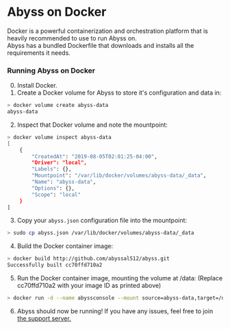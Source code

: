 # Abyss on Docker
Docker is a powerful containerization and orchestration platform that is heavily recommended to use to run Abyss on.  
Abyss has a bundled Dockerfile that downloads and installs all the requirements it needs.

### Running Abyss on Docker
0) Install Docker.
1) Create a Docker volume for Abyss to store it's configuration and data in:
```bash
> docker volume create abyss-data
abyss-data
```
2) Inspect that Docker volume and note the mountpoint:
```bash
> docker volume inspect abyss-data
[
    {
        "CreatedAt": "2019-08-05T02:01:25-04:00",
        "Driver": "local",
        "Labels": {},
        "Mountpoint": "/var/lib/docker/volumes/abyss-data/_data",
        "Name": "abyss-data",
        "Options": {},
        "Scope": "local"
    }
]
```
3) Copy your `abyss.json` configuration file into the mountpoint:
```bash
> sudo cp abyss.json /var/lib/docker/volumes/abyss-data/_data
```
4) Build the Docker container image:
```bash
> docker build http://github.com/abyssal512/abyss.git
Successfully built cc70ffd710a2
```
5) Run the Docker container image, mounting the volume at /data: (Replace cc70ffd710a2 with your image ID as printed above)
```bash
> docker run -d --name abyssconsole --mount source=abyss-data,target=/data cc70ffd710a2
```
6) Abyss should now be running! If you have any issues, feel free to join [the support server.](https://discord.gg/RsRps9M)
